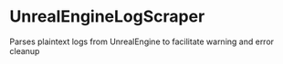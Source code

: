 # UnrealEngineLogScraper
Parses plaintext logs from UnrealEngine to facilitate warning and error cleanup

